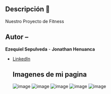## Descripción 🧠
Nuestro Proyecto de Fitness
## Autor –
**Ezequiel Sepulveda** -
**Jonathan Henuanca**

* [LinkedIn](www.linkedin.com/in/ezequiel-sepulveda-516a39238)
  ## Imagenes de mi pagina
  ![image](https://github.com/user-attachments/assets/fccec188-3e2d-4e2c-b25a-9d9e8b29e6f0)
  ![image](https://github.com/user-attachments/assets/c61adee1-2aae-4030-94d1-062ee171378b)
  ![image](https://github.com/user-attachments/assets/bd4b9e36-f44f-4029-b88b-83ced844a87f)
  ![image](https://github.com/user-attachments/assets/8b70ee8b-780f-49f5-a260-207523aad11e)
  ![image](https://github.com/user-attachments/assets/b97c1a7d-7604-4618-a2b3-4629f3d5c31f)





  

